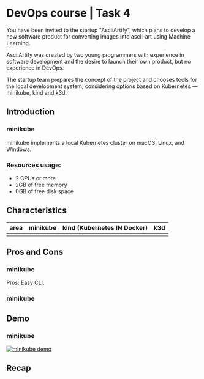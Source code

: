 # DevOps course | Task 4

You have been invited to the startup "AsciiArtify", which plans to develop a new software product for converting images into ascii-art using Machine Learning.

AsciiArtify was created by two young programmers with experience in software development and the desire to launch their own product, but no experience in DevOps.

The startup team prepares the concept of the project and chooses tools for the local development system, considering options based on Kubernetes — minikube, kind and k3d.

## Introduction

### minikube

minikube implements a local Kubernetes cluster on macOS, Linux, and Windows.

### Resources usage:

- 2 CPUs or more
- 2GB of free memory
- 0GB of free disk space

## Characteristics

| area | minikube | kind (Kubernetes IN Docker) | k3d |
| ---- | -------- | --------------------------- | --- |
|      |          |                             |     |

## Pros and Cons

### minikube

Pros: Easy CLI, 

### minikube

## Demo

### minikube

[![minikube demo](https://asciinema.org/a/DJtlXA9WBecJCTs9YECmVzs5l.svg)](https://asciinema.org/a/DJtlXA9WBecJCTs9YECmVzs5l)

## Recap
